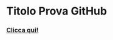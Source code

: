 <head>
    <link rel="stylesheet" type="text-css" href="css/style.css">
</head>
<body>
    <div id="titolo">
        <h1>Titolo Prova GitHub</h1>
    </div>
    <div id="bottone">
        <h3><a href="pagina1.html" target="_blank">Clicca qui!</a></h3>
    </div>
</body>